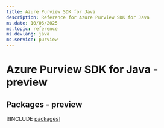 ```yaml
---
title: Azure Purview SDK for Java
description: Reference for Azure Purview SDK for Java
ms.date: 10/06/2025
ms.topic: reference
ms.devlang: java
ms.service: purview
---
```

# Azure Purview SDK for Java - preview
## Packages - preview
[!INCLUDE [packages](purview-index.md)]